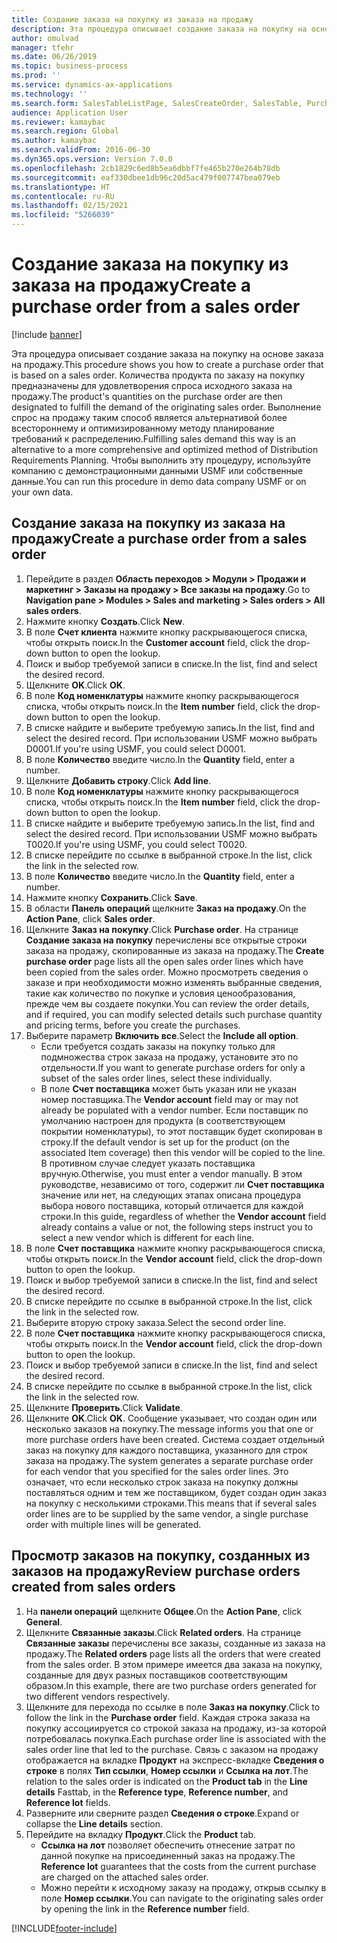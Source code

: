 ```yaml
---
title: Создание заказа на покупку из заказа на продажу
description: Эта процедура описывает создание заказа на покупку на основе заказа на продажу.
author: omulvad
manager: tfehr
ms.date: 06/26/2019
ms.topic: business-process
ms.prod: ''
ms.service: dynamics-ax-applications
ms.technology: ''
ms.search.form: SalesTableListPage, SalesCreateOrder, SalesTable, PurchCreateFromSalesOrder, VendAccountItemLookup, SalesTableReferences, PurchTable, PurchTablePart
audience: Application User
ms.reviewer: kamaybac
ms.search.region: Global
ms.author: kamaybac
ms.search.validFrom: 2016-06-30
ms.dyn365.ops.version: Version 7.0.0
ms.openlocfilehash: 2cb1829c6ed8b5ea6dbbf7fe465b270e264b78db
ms.sourcegitcommit: eaf330dbee1db96c20d5ac479f007747bea079eb
ms.translationtype: HT
ms.contentlocale: ru-RU
ms.lasthandoff: 02/15/2021
ms.locfileid: "5266039"
---
```

# <a name="create-a-purchase-order-from-a-sales-order"></a><span data-ttu-id="113b6-103">Создание заказа на покупку из заказа на продажу</span><span class="sxs-lookup"><span data-stu-id="113b6-103">Create a purchase order from a sales order</span></span>

[!include [banner](../../includes/banner.md)]

<span data-ttu-id="113b6-104">Эта процедура описывает создание заказа на покупку на основе заказа на продажу.</span><span class="sxs-lookup"><span data-stu-id="113b6-104">This procedure shows you how to create a purchase order that is based on a sales order.</span></span> <span data-ttu-id="113b6-105">Количества продукта по заказу на покупку предназначены для удовлетворения спроса исходного заказа на продажу.</span><span class="sxs-lookup"><span data-stu-id="113b6-105">The product's quantities on the purchase order are then designated to fulfill the demand of the originating sales order.</span></span> <span data-ttu-id="113b6-106">Выполнение спрос на продажу таким способ является альтернативой более всестороннему и оптимизированному методу планирование требований к распределению.</span><span class="sxs-lookup"><span data-stu-id="113b6-106">Fulfilling sales demand this way is an alternative to a more comprehensive and optimized method of Distribution Requirements Planning.</span></span> <span data-ttu-id="113b6-107">Чтобы выполнить эту процедуру, используйте компанию с демонстрационными данными USMF или собственные данные.</span><span class="sxs-lookup"><span data-stu-id="113b6-107">You can run this procedure in demo data company USMF or on your own data.</span></span>


## <a name="create-a-purchase-order-from-a-sales-order"></a><span data-ttu-id="113b6-108">Создание заказа на покупку из заказа на продажу</span><span class="sxs-lookup"><span data-stu-id="113b6-108">Create a purchase order from a sales order</span></span>
1. <span data-ttu-id="113b6-109">Перейдите в раздел **Область переходов > Модули > Продажи и маркетинг > Заказы на продажу > Все заказы на продажу**.</span><span class="sxs-lookup"><span data-stu-id="113b6-109">Go to **Navigation pane > Modules > Sales and marketing > Sales orders > All sales orders**.</span></span>
2. <span data-ttu-id="113b6-110">Нажмите кнопку **Создать**.</span><span class="sxs-lookup"><span data-stu-id="113b6-110">Click **New**.</span></span>
3. <span data-ttu-id="113b6-111">В поле **Счет клиента** нажмите кнопку раскрывающегося списка, чтобы открыть поиск.</span><span class="sxs-lookup"><span data-stu-id="113b6-111">In the **Customer account** field, click the drop-down button to open the lookup.</span></span>
4. <span data-ttu-id="113b6-112">Поиск и выбор требуемой записи в списке.</span><span class="sxs-lookup"><span data-stu-id="113b6-112">In the list, find and select the desired record.</span></span>
5. <span data-ttu-id="113b6-113">Щелкните **OK**.</span><span class="sxs-lookup"><span data-stu-id="113b6-113">Click **OK**.</span></span>
6. <span data-ttu-id="113b6-114">В поле **Код номенклатуры** нажмите кнопку раскрывающегося списка, чтобы открыть поиск.</span><span class="sxs-lookup"><span data-stu-id="113b6-114">In the **Item number** field, click the drop-down button to open the lookup.</span></span>
7. <span data-ttu-id="113b6-115">В списке найдите и выберите требуемую запись.</span><span class="sxs-lookup"><span data-stu-id="113b6-115">In the list, find and select the desired record.</span></span> <span data-ttu-id="113b6-116">При использовании USMF можно выбрать D0001.</span><span class="sxs-lookup"><span data-stu-id="113b6-116">If you're using USMF, you could select D0001.</span></span>  
8. <span data-ttu-id="113b6-117">В поле **Количество** введите число.</span><span class="sxs-lookup"><span data-stu-id="113b6-117">In the **Quantity** field, enter a number.</span></span>
9. <span data-ttu-id="113b6-118">Щелкните **Добавить строку**.</span><span class="sxs-lookup"><span data-stu-id="113b6-118">Click **Add line**.</span></span>
10. <span data-ttu-id="113b6-119">В поле **Код номенклатуры** нажмите кнопку раскрывающегося списка, чтобы открыть поиск.</span><span class="sxs-lookup"><span data-stu-id="113b6-119">In the **Item number** field, click the drop-down button to open the lookup.</span></span>
11. <span data-ttu-id="113b6-120">В списке найдите и выберите требуемую запись.</span><span class="sxs-lookup"><span data-stu-id="113b6-120">In the list, find and select the desired record.</span></span> <span data-ttu-id="113b6-121">При использовании USMF можно выбрать T0020.</span><span class="sxs-lookup"><span data-stu-id="113b6-121">If you're using USMF, you could select T0020.</span></span>  
12. <span data-ttu-id="113b6-122">В списке перейдите по ссылке в выбранной строке.</span><span class="sxs-lookup"><span data-stu-id="113b6-122">In the list, click the link in the selected row.</span></span>
13. <span data-ttu-id="113b6-123">В поле **Количество** введите число.</span><span class="sxs-lookup"><span data-stu-id="113b6-123">In the **Quantity** field, enter a number.</span></span>
14. <span data-ttu-id="113b6-124">Нажмите кнопку **Сохранить**.</span><span class="sxs-lookup"><span data-stu-id="113b6-124">Click **Save**.</span></span>
15. <span data-ttu-id="113b6-125">В области **Панель операций** щелкните **Заказ на продажу**.</span><span class="sxs-lookup"><span data-stu-id="113b6-125">On the **Action Pane**, click **Sales order**.</span></span>
16. <span data-ttu-id="113b6-126">Щелкните **Заказ на покупку**.</span><span class="sxs-lookup"><span data-stu-id="113b6-126">Click **Purchase order**.</span></span> <span data-ttu-id="113b6-127">На странице **Создание заказа на покупку** перечислены все открытые строки заказа на продажу, скопированные из заказа на продажу.</span><span class="sxs-lookup"><span data-stu-id="113b6-127">The **Create purchase order** page lists all the open sales order lines which have been copied from the sales order.</span></span> <span data-ttu-id="113b6-128">Можно просмотреть сведения о заказе и при необходимости можно изменять выбранные сведения, такие как количество по покупке и условия ценообразования, прежде чем вы создаете покупки.</span><span class="sxs-lookup"><span data-stu-id="113b6-128">You can review the order details, and if required, you can modify selected details such purchase quantity and pricing terms, before you create the purchases.</span></span> 
17. <span data-ttu-id="113b6-129">Выберите параметр **Включить все**.</span><span class="sxs-lookup"><span data-stu-id="113b6-129">Select the **Include all option**.</span></span>
    - <span data-ttu-id="113b6-130">Если требуется создать заказы на покупку только для подмножества строк заказа на продажу, установите это по отдельности.</span><span class="sxs-lookup"><span data-stu-id="113b6-130">If you want to generate purchase orders for only a subset of the sales order lines, select these individually.</span></span>  
    - <span data-ttu-id="113b6-131">В поле **Счет поставщика** может быть указан или не указан номер поставщика.</span><span class="sxs-lookup"><span data-stu-id="113b6-131">The **Vendor account** field may or may not already be populated with a vendor number.</span></span> <span data-ttu-id="113b6-132">Если поставщик по умолчанию настроен для продукта (в соответствующем покрытии номенклатуры), то этот поставщик будет скопирован в строку.</span><span class="sxs-lookup"><span data-stu-id="113b6-132">If the default vendor is set up for the product (on the associated Item coverage) then this vendor will be copied  to the line.</span></span> <span data-ttu-id="113b6-133">В противном случае следует указать поставщика вручную.</span><span class="sxs-lookup"><span data-stu-id="113b6-133">Otherwise, you must enter a vendor manually.</span></span>  <span data-ttu-id="113b6-134">В этом руководстве, независимо от того, содержит ли **Счет поставщика** значение или нет, на следующих этапах описана процедура выбора нового поставщика, который отличается для каждой строки.</span><span class="sxs-lookup"><span data-stu-id="113b6-134">In this guide, regardless of whether the **Vendor account** field already contains a value or not, the following steps instruct you to select a new vendor which is different for each line.</span></span>  
18. <span data-ttu-id="113b6-135">В поле **Счет поставщика** нажмите кнопку раскрывающегося списка, чтобы открыть поиск.</span><span class="sxs-lookup"><span data-stu-id="113b6-135">In the **Vendor account** field, click the drop-down button to open the lookup.</span></span>
19. <span data-ttu-id="113b6-136">Поиск и выбор требуемой записи в списке.</span><span class="sxs-lookup"><span data-stu-id="113b6-136">In the list, find and select the desired record.</span></span>
20. <span data-ttu-id="113b6-137">В списке перейдите по ссылке в выбранной строке.</span><span class="sxs-lookup"><span data-stu-id="113b6-137">In the list, click the link in the selected row.</span></span>
21. <span data-ttu-id="113b6-138">Выберите вторую строку заказа.</span><span class="sxs-lookup"><span data-stu-id="113b6-138">Select the second order line.</span></span>
22. <span data-ttu-id="113b6-139">В поле **Счет поставщика** нажмите кнопку раскрывающегося списка, чтобы открыть поиск.</span><span class="sxs-lookup"><span data-stu-id="113b6-139">In the **Vendor account** field, click the drop-down button to open the lookup.</span></span>
23. <span data-ttu-id="113b6-140">Поиск и выбор требуемой записи в списке.</span><span class="sxs-lookup"><span data-stu-id="113b6-140">In the list, find and select the desired record.</span></span>
24. <span data-ttu-id="113b6-141">В списке перейдите по ссылке в выбранной строке.</span><span class="sxs-lookup"><span data-stu-id="113b6-141">In the list, click the link in the selected row.</span></span>
25. <span data-ttu-id="113b6-142">Щелкните **Проверить**.</span><span class="sxs-lookup"><span data-stu-id="113b6-142">Click **Validate**.</span></span>
26. <span data-ttu-id="113b6-143">Щелкните **OK**.</span><span class="sxs-lookup"><span data-stu-id="113b6-143">Click **OK**.</span></span> <span data-ttu-id="113b6-144">Сообщение указывает, что создан один или несколько заказов на покупку.</span><span class="sxs-lookup"><span data-stu-id="113b6-144">The message informs you that one or more purchase orders have been created.</span></span> <span data-ttu-id="113b6-145">Система создает отдельный заказ на покупку для каждого поставщика, указанного для строк заказа на продажу.</span><span class="sxs-lookup"><span data-stu-id="113b6-145">The system generates a separate purchase order for each vendor that you specified for the sales order lines.</span></span> <span data-ttu-id="113b6-146">Это означает, что если несколько строк заказа на покупку должны поставляться одним и тем же поставщиком, будет создан один заказ на покупку с несколькими строками.</span><span class="sxs-lookup"><span data-stu-id="113b6-146">This means that if several sales order lines are to be supplied by the same vendor, a single purchase order with multiple lines will be generated.</span></span>  

## <a name="review-purchase-orders-created-from-sales-orders"></a><span data-ttu-id="113b6-147">Просмотр заказов на покупку, созданных из заказов на продажу</span><span class="sxs-lookup"><span data-stu-id="113b6-147">Review purchase orders created from sales orders</span></span>
1. <span data-ttu-id="113b6-148">На **панели операций** щелкните **Общее**.</span><span class="sxs-lookup"><span data-stu-id="113b6-148">On the **Action Pane**, click **General**.</span></span>
2. <span data-ttu-id="113b6-149">Щелкните **Связанные заказы**.</span><span class="sxs-lookup"><span data-stu-id="113b6-149">Click **Related orders**.</span></span> <span data-ttu-id="113b6-150">На странице **Связанные заказы** перечислены все заказы, созданные из заказа на продажу.</span><span class="sxs-lookup"><span data-stu-id="113b6-150">The **Related orders** page lists all the orders that were created from the sales order.</span></span> <span data-ttu-id="113b6-151">В этом примере имеется два заказа на покупку, созданные для двух разных поставщиков соответствующим образом.</span><span class="sxs-lookup"><span data-stu-id="113b6-151">In this example, there are two purchase orders generated for two different vendors respectively.</span></span> 
3. <span data-ttu-id="113b6-152">Щелкните для перехода по ссылке в поле **Заказ на покупку**.</span><span class="sxs-lookup"><span data-stu-id="113b6-152">Click to follow the link in the **Purchase order** field.</span></span> <span data-ttu-id="113b6-153">Каждая строка заказа на покупку ассоциируется со строкой заказа на продажу, из-за которой потребовалась покупка.</span><span class="sxs-lookup"><span data-stu-id="113b6-153">Each purchase order line is associated with the sales order line that led to the purchase.</span></span> <span data-ttu-id="113b6-154">Связь с заказом на продажу отображается на вкладке **Продукт** на экспресс-вкладке **Сведения о строке** в полях **Тип ссылки**, **Номер ссылки** и **Ссылка на лот**.</span><span class="sxs-lookup"><span data-stu-id="113b6-154">The relation to the sales order is indicated on the **Product tab** in the **Line details** Fasttab, in the **Reference type**, **Reference number**, and **Reference lot** fields.</span></span>  
4. <span data-ttu-id="113b6-155">Разверните или сверните раздел **Сведения о строке**.</span><span class="sxs-lookup"><span data-stu-id="113b6-155">Expand or collapse the **Line details** section.</span></span>
5. <span data-ttu-id="113b6-156">Перейдите на вкладку **Продукт**.</span><span class="sxs-lookup"><span data-stu-id="113b6-156">Click the **Product** tab.</span></span>
    - <span data-ttu-id="113b6-157">**Ссылка на лот** позволяет обеспечить отнесение затрат по данной покупке на присоединенный заказ на продажу.</span><span class="sxs-lookup"><span data-stu-id="113b6-157">The **Reference lot** guarantees that the costs from the current purchase are charged on the attached sales order.</span></span>  
    - <span data-ttu-id="113b6-158">Можно перейти к исходному заказу на продажу, открыв ссылку в поле **Номер ссылки**.</span><span class="sxs-lookup"><span data-stu-id="113b6-158">You can navigate to the originating sales order by opening the link in the **Reference number** field.</span></span>  



[!INCLUDE[footer-include](../../../includes/footer-banner.md)]